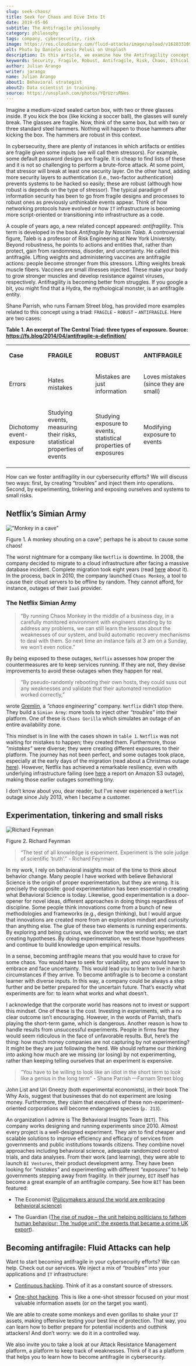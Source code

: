 ```yaml
---
slug: seek-chaos/
title: Seek for Chaos and Dive Into It
date: 2019-05-06
subtitle: The Antifragile philosophy
category: philosophy
tags: company, cybersecurity, risk
image: https://res.cloudinary.com/fluid-attacks/image/upload/v1620331094/blog/seek-chaos/cover_bvvxp3.webp
alt: Photo by Daniele Levis Pelusi on Unsplash
description: In this article, we examine how the Antifragility concept can inform design decisions, change the mindset of cybersecurity teams, and affect your business.
keywords: Security, Fragile, Robust, Antifragile, Risk, Chaos, Ethical Hacking, Pentesting
author: Julian Arango
writer: jarango
name: Julian Arango
about1: Behavioral strategist
about2: Data scientist in training.
source: https://unsplash.com/photos/YQrUzrsRNes
---
```


Imagine a medium-sized sealed carton box, with two or three glasses
inside. If you kick the box (like kicking a soccer ball), the glasses
will surely break. The glasses are fragile. Now, think of the same box,
but with two or three standard steel hammers. Nothing will happen to
those hammers after kicking the box. The hammers are robust in this
context.

In cybersecurity, there are plenty of instances in which artifacts or
entities are fragile given some inputs (we will call them stressors).
For example, some default password designs are fragile. It is cheap to
find lists of these and it is not so challenging to perform a
brute-force attack. At some point, that stressor will break at least one
security layer. On the other hand, adding more security layers to
authentication (i.e., two-factor authentication) prevents systems to be
hacked so easily; these are robust (although how robust is depends on
the type of stressor). The typical paradigm of information security has
been to go from fragile designs and processes to robust ones as
previously unthinkable events appear. Think of how networking protocols
have evolved or how `IT` infrastructure is becoming more script-oriented
or transitioning into infrastructure as a code.

A couple of years ago, a new related concept appeared: *antifragility*.
This term is developed in the book *Antifragile by Nassim Taleb*. A
controversial figure, Taleb is a professor of Risk Engineering at New
York University. Beyond robustness, he points to actions and entities
that, rather than protect, gain from randomness, disorder, and
uncertainty. He called this antifragile. Lifting weights and
administering vaccines are antifragile actions: people become stronger
from this stressors. Lifting weights break muscle fibers. Vaccines are
small illnesses injected. These make your body to grow stronger muscles
and develop resistance against viruses, respectively. Antifragility is
becoming better from struggles. If you google a bit, you might find that
a Hydra, the mythological monster, is an antifragile entity.

Shane Parrish, who runs Farnam Street blog, has provided more examples
related to this concept using a triad: `FRAGILE` - `ROBUST` -
`ANTIFRAGILE`. Here are two cases:

<div class="tc">

**Table 1. An excerpt of The Central Triad: three types of exposure. Source:\
<https://fs.blog/2014/04/antifragile-a-definition/>**

</div>

|                                   |                                                                                   |                                                                           |                                                |
| --------------------------------- | --------------------------------------------------------------------------------- | ------------------------------------------------------------------------- | ---------------------------------------------- |
| <p> **Case**                 </p> | <p> **FRAGILE**                                                              </p> | <p> **ROBUST**                                                       </p> | <p> **ANTIFRAGILE**                       </p> |
| <p> Errors                   </p> | <p> Hates mistakes                                                           </p> | <p> Mistakes are just information                                    </p> | <p> Loves mistakes (since they are small) </p> |
| <p> Dichotomy event-exposure </p> | <p> Studying events, measuring their risks, statistical properties of events </p> | <p> Studying exposure to events, statistical properties of exposures </p> | <p> Modifying exposure to events          </p> |

How can we foster antifragility in our cybersecurity efforts? We will
discuss two ways: first, by creating “troubles” and inject them into
operations. Second, by experimenting, tinkering and exposing ourselves
and systems to small risks.

## Netflix’s Simian Army

<div class="imgblock">

!["Monkey in a cave"](https://res.cloudinary.com/fluid-attacks/image/upload/v1620331093/blog/seek-chaos/monkey_unzaj3.webp)

<div class="title">

Figure 1. A monkey shouting on a cave”; perhaps he is about to cause some chaos!

</div>

</div>

The worst nightmare for a company like `Netflix` is downtime. In 2008,
the company decided to migrate to a cloud infrastructure after facing a
massive database incident. Complete migration took eight years (read
[here](https://media.netflix.com/en/company-blog/completing-the-netflix-cloud-migration)
about it). In the process, back in 2010, the company launched `Chaos
Monkey`, a tool to cause their cloud servers to be offline by random.
They cannot afford, for instance, outages of their `IaaS` provider.

### The Netflix Simian Army

> “By running Chaos Monkey in the middle of a business day, in a
> carefully monitored environment with engineers standing by to address
> any problems, we can still learn the lessons about the weaknesses of
> our system, and build automatic recovery mechanisms to deal with them.
> So next time an instance fails at 3 am on a Sunday, we won’t even
> notice.”

By being exposed to these outages, `Netflix` assesses how proper the
countermeasures are to keep services running. If they are not, they
devise improvements to avoid these outages when they happen for real.

> “By pseudo-randomly rebooting their own hosts, they could suss out any
> weaknesses and validate that their automated remediation worked
> correctly,”

wrote [Gremlin](https://www.gremlin.com/chaos-monkey/), a *“chaos
engineering”* company. `Netflix` didn’t stop there. They build a `Simian
Army`: more tools to inject other *“troubles”* into their platform. One
of these is `Chaos Gorilla` which simulates an outage of an entire
availability zone.

This mindset is in line with the cases shown in `table 1`. `Netflix` was
not waiting for mistakes to happen; they created them. Furthermore,
those *"mistakes"* were diverse; they were creating different exposures
to their platform. The journey has not been perfect, and some outages
took place, especially at the early days of the migration (read about a
Christmas outage
[here](https://medium.com/netflix-techblog/a-closer-look-at-the-christmas-eve-outage-d7b409a529ee)).
However, Netflix has achieved a remarkable resiliency, even with
underlying infrastructure failing (see
[here](https://www.networkworld.com/article/3178076/why-netflix-didnt-sink-when-amazon-s3-went-down.html)
a report on Amazon S3 outage), making those earlier outages something
tiny.

I don’t know about you, dear reader, but I’ve never experienced a
`Netflix` outage since July 2013, when I became a customer.

## Experimentation, tinkering and small risks

<div class="imgblock">

![Richard Feynman](https://res.cloudinary.com/fluid-attacks/image/upload/v1620331094/blog/seek-chaos/feynman_vbcjy0.webp)

<div class="title">

Figure 2. Richard Feynman

</div>

</div>

> “The test of all knowledge is experiment. Experiment is the sole judge
> of scientific ‘truth’.” - Richard Feynman

In my work, I rely on behavioral insights most of the time to think
about behavior change. Many people I have worked with believe Behavioral
Science is the origin of proper experimentation, but they are wrong. It
is precisely the opposite: good experimentation has been essential in
creating what Behavioral Science is today. Likewise, good
experimentation is a door-opener for novel ideas, different approaches
in doing things regardless of discipline. Some people think innovations
come from a bunch of new methodologies and frameworks (e.g., design
thinking), but I would argue that innovations are created more from an
exploration mindset and curiosity than anything else. The glue of these
two elements is running experiments. By exploring and being curious, we
discover how the world works; we start creating hypotheses. By doing
experimentation, we test those hypotheses and continue to build
knowledge upon empirical results.

In a sense, becoming antifragile means that you would have to crave for
some chaos. You would have to seek for variability, and you would have
to embrace and face uncertainty. This would lead you to learn to live in
harsh circumstances if they arrive. To become antifragile is to become a
constant learner with diverse inputs. In this way, a company could be
always a step further and be better prepared for the uncertain future.
That’s exactly what experiments are for: to learn what works and what
doesn’t.

I acknowledge that the corporate world has reasons not to invest or
support this mindset. One of these is the cost. Investing in
experiments, with a no clear outcome isn’t encouraging. However, in the
words of Parrish, that’s playing the short-term game, which is
dangerous. Another reason is how to handle results from unsuccessful
experiments. People in firms fear they would seem ridiculous in the face
of unfavorable results. But, here’s the thing: how much money companies
are not capturing by not experimenting? It might be they are just
following the herd. We should reframe our thinking into asking how much
are we missing (or losing) by not experimenting, rather than keeping
telling ourselves that an experiment is expensive.

> “You have to be willing to look like an idiot in the short term to
> look like a genius in the long term” - Shane Parrish —Farnam Street
> blog

John List and Uri Gneezy (both experimental economists), in their book
The Why Axis, suggest that businesses that do not experiment are losing
money. Furthermore, they claim that executives of these
non-experiment-oriented corporations will become endangered species
(`p. 213`).

An organization I admire is The Behavioral Insights Team (`BIT`). This
company works designing and running experiments since 2010. Almost every
project is a well-designed experiment. They aim to find cheaper and
scalable solutions to improve efficiency and efficacy of services from
governments and public institutions towards citizens. They combine novel
approaches including behavioral science, adequate randomized control
trials, and data analyses. From their work (and learning), they were
able to launch `BI Ventures`, their product development army. They have
been looking for *"mistakes"* and experimenting with different
*“exposures”* to help governments stepping away from fragility. In
their journey, `BIT` itself has become a great example of an antifragile
company. See how `BIT` has been featured:

- The Economist ([Policymakers around the world are embracing
  behavioral
  science)](https://www.economist.com/international/2017/05/18/policymakers-around-the-world-are-embracing-behavioural-science)

- The Guardian ([The rise of nudge – the unit helping politicians to
  fathom human behaviour; The ‘nudge unit’: the experts that became a
  prime UK
  export](https://www.theguardian.com/public-leaders-network/2015/jul/23/rise-nudge-unit-politicians-human-behaviour)).

## Becoming antifragile: Fluid Attacks can help

Want to start becoming antifragile in your cybersecurity efforts? We can
help. Check out our services. We inject a mix of *“troubles”* into your
applications and `IT` infrastructure:

- [Continuous hacking](../../services/continuous-hacking). Think of it
  as a constant source of stressors.

- [One-shot hacking](../../services/one-shot-hacking/). This is like a
  one-shot stressor focused on your most valuable information assets
  (or on the target you want).

We are able to create some monkeys and even gorillas to shake your `IT`
assets, making offensive testing your best line of protection. That way,
you can learn how to better prepare for potential incidents and outthink
attackers\! And don’t worry: we do it in a controlled way.

We also invite you to take a look at our Attack Resistance Management platform,
a platform to keep track of weaknesses. Think of it as a platform that
helps you to learn how to become antifragile in cybersecurity.
